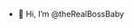 - 👋 Hi, I’m @theRealBossBaby

























<!---
theRealBossBaby/theRealBossBaby is a ✨ special ✨ repository because its `README.md` (this file) appears on your GitHub profile.
You can click the Preview link to take a look at your changes.
--->
